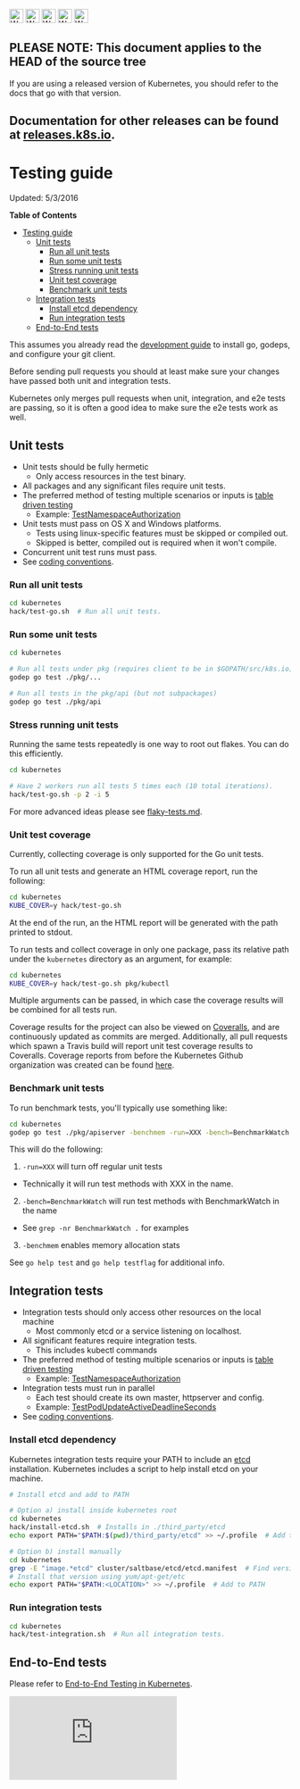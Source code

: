 <!-- BEGIN MUNGE: UNVERSIONED_WARNING -->

<!-- BEGIN STRIP_FOR_RELEASE -->

<img src="http://kubernetes.io/img/warning.png" alt="WARNING"
     width="25" height="25">
<img src="http://kubernetes.io/img/warning.png" alt="WARNING"
     width="25" height="25">
<img src="http://kubernetes.io/img/warning.png" alt="WARNING"
     width="25" height="25">
<img src="http://kubernetes.io/img/warning.png" alt="WARNING"
     width="25" height="25">
<img src="http://kubernetes.io/img/warning.png" alt="WARNING"
     width="25" height="25">

<h2>PLEASE NOTE: This document applies to the HEAD of the source tree</h2>

If you are using a released version of Kubernetes, you should
refer to the docs that go with that version.

Documentation for other releases can be found at
[releases.k8s.io](http://releases.k8s.io).
</strong>
--

<!-- END STRIP_FOR_RELEASE -->

<!-- END MUNGE: UNVERSIONED_WARNING -->

# Testing guide

Updated: 5/3/2016

**Table of Contents**
<!-- BEGIN MUNGE: GENERATED_TOC -->

- [Testing guide](#testing-guide)
  - [Unit tests](#unit-tests)
    - [Run all unit tests](#run-all-unit-tests)
    - [Run some unit tests](#run-some-unit-tests)
    - [Stress running unit tests](#stress-running-unit-tests)
    - [Unit test coverage](#unit-test-coverage)
    - [Benchmark unit tests](#benchmark-unit-tests)
  - [Integration tests](#integration-tests)
    - [Install etcd dependency](#install-etcd-dependency)
    - [Run integration tests](#run-integration-tests)
  - [End-to-End tests](#end-to-end-tests)

<!-- END MUNGE: GENERATED_TOC -->

This assumes you already read the [development guide](development.md) to
install go, godeps, and configure your git client.

Before sending pull requests you should at least make sure your changes have
passed both unit and integration tests.

Kubernetes only merges pull requests when unit, integration, and e2e tests are
passing, so it is often a good idea to make sure the e2e tests work as well.

## Unit tests

* Unit tests should be fully hermetic
  - Only access resources in the test binary.
* All packages and any significant files require unit tests.
* The preferred method of testing multiple scenarios or inputs
is [table driven testing](https://github.com/golang/go/wiki/TableDrivenTests)
  - Example: [TestNamespaceAuthorization](../../test/integration/auth_test.go)
* Unit tests must pass on OS X and Windows platforms.
  - Tests using linux-specific features must be skipped or compiled out.
  - Skipped is better, compiled out is required when it won't compile.
* Concurrent unit test runs must pass.
* See [coding conventions](coding-conventions.md).

### Run all unit tests

```sh
cd kubernetes
hack/test-go.sh  # Run all unit tests.
```

### Run some unit tests

```sh
cd kubernetes

# Run all tests under pkg (requires client to be in $GOPATH/src/k8s.io)
godep go test ./pkg/...

# Run all tests in the pkg/api (but not subpackages)
godep go test ./pkg/api
```

### Stress running unit tests

Running the same tests repeatedly is one way to root out flakes.
You can do this efficiently.


```sh
cd kubernetes

# Have 2 workers run all tests 5 times each (10 total iterations).
hack/test-go.sh -p 2 -i 5
```

For more advanced ideas please see [flaky-tests.md](flaky-tests.md).

### Unit test coverage

Currently, collecting coverage is only supported for the Go unit tests.

To run all unit tests and generate an HTML coverage report, run the following:

```sh
cd kubernetes
KUBE_COVER=y hack/test-go.sh
```

At the end of the run, an the HTML report will be generated with the path printed to stdout.

To run tests and collect coverage in only one package, pass its relative path under the `kubernetes` directory as an argument, for example:

```sh
cd kubernetes
KUBE_COVER=y hack/test-go.sh pkg/kubectl
```

Multiple arguments can be passed, in which case the coverage results will be combined for all tests run.

Coverage results for the project can also be viewed on [Coveralls](https://coveralls.io/r/kubernetes/kubernetes), and are continuously updated as commits are merged. Additionally, all pull requests which spawn a Travis build will report unit test coverage results to Coveralls. Coverage reports from before the Kubernetes Github organization was created can be found [here](https://coveralls.io/r/GoogleCloudPlatform/kubernetes).

### Benchmark unit tests

To run benchmark tests, you'll typically use something like:

```sh
cd kubernetes
godep go test ./pkg/apiserver -benchmem -run=XXX -bench=BenchmarkWatch
```

This will do the following:

1. `-run=XXX` will turn off regular unit tests
  * Technically it will run test methods with XXX in the name.
2. `-bench=BenchmarkWatch` will run test methods with BenchmarkWatch in the name
  * See `grep -nr BenchmarkWatch .` for examples
3. `-benchmem` enables memory allocation stats

See `go help test` and `go help testflag` for additional info.


## Integration tests

* Integration tests should only access other resources on the local machine
  - Most commonly etcd or a service listening on localhost.
* All significant features require integration tests.
  - This includes kubectl commands
* The preferred method of testing multiple scenarios or inputs
is [table driven testing](https://github.com/golang/go/wiki/TableDrivenTests)
  - Example: [TestNamespaceAuthorization](../../test/integration/auth_test.go)
* Integration tests must run in parallel
  - Each test should create its own master, httpserver and config.
  - Example: [TestPodUpdateActiveDeadlineSeconds](../../test/integration/pods_test.go)
* See [coding conventions](coding-conventions.md).

### Install etcd dependency

Kubernetes integration tests require your PATH to include an [etcd](https://github.com/coreos/etcd/releases) installation.
Kubernetes includes a script to help install etcd on your machine.

```sh
# Install etcd and add to PATH

# Option a) install inside kubernetes root
cd kubernetes
hack/install-etcd.sh  # Installs in ./third_party/etcd
echo export PATH="$PATH:$(pwd)/third_party/etcd" >> ~/.profile  # Add to PATH

# Option b) install manually
cd kubernetes
grep -E "image.*etcd" cluster/saltbase/etcd/etcd.manifest  # Find version
# Install that version using yum/apt-get/etc
echo export PATH="$PATH:<LOCATION>" >> ~/.profile  # Add to PATH
```

### Run integration tests

```sh
cd kubernetes
hack/test-integration.sh  # Run all integration tests.
```


## End-to-End tests

Please refer to [End-to-End Testing in Kubernetes](e2e-tests.md).

<!-- BEGIN MUNGE: GENERATED_ANALYTICS -->
[![Analytics](https://kubernetes-site.appspot.com/UA-36037335-10/GitHub/docs/devel/testing.md?pixel)]()
<!-- END MUNGE: GENERATED_ANALYTICS -->
